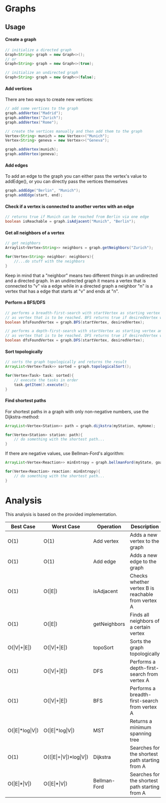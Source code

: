 # Graphs

## Usage

#### Create a graph
```Java
// initialize a directed graph
Graph<String> graph = new Graph<>();
// or
Graph<String> graph = new Graph<>(true);

// initialize an undirected graph
Graph<String> graph = new Graph<>(false);
```

#### Add vertices
There are two ways to create new vertices:

```Java
// add some vertices to the graph
graph.addVertex("Madrid");
graph.addVertex("Zurich");
graph.addVertex("Rome");
```

```Java
// create the vertices manually and then add them to the graph
Vertex<String> munich = new Vertex<>("Munich");
Vertex<String> geneva = new Vertex<>("Geneva");

graph.addVertex(munich);
graph.addVertex(geneva);
```

#### Add edges
To add an edge to the graph you can either pass the vertex's value to addEdge(), or you can directly pass the vertices themselves

```Java
graph.addEdge("Berlin", "Munich");
graph.addEdge(start, end);
```

#### Check if a vertex is connected to another vertex with an edge

```Java
// returns true if Munich can be reached from Berlin via one edge
boolean isReachable = graph.isAdjacent("Munich", "Berlin");
```

#### Get all neighbors of a vertex

```Java
// get neighbors
Arraylist<Vertex<String>> neighbors = graph.getNeighbors("Zurich");

for(Vertex<String> neighbor: neighbors){
    //...do stuff with the neighbors
}
```

Keep in mind that a "neighbor" means two different things in an undirected and a directed graph.
In an undirected graph it means a vertex that is connected to "v" via a edge while in a directed graph a neighbor "n" is a vertex that has a edge that starts at "v" and ends at "n".

#### Perform a BFS/DFS

```Java
// performs a breadth-first-search with startVertex as starting vertex and desiredVertex
// as vertex that is to be reached. BFS returns true if desiredVertex was reached and false otherwise.
boolean bfsFoundVertex = graph.BFS(startVertex, desiredVertex);

// performs a depth-first-search with startVertex as starting vertex and desiredVertex
// as vertex that is to be reached. DFS returns true if desiredVertex was reached and false otherwise.
boolean dfsFoundVertex = graph.DFS(startVertex, desiredVertex);
```

#### Sort topologically

```Java
// sorts the graph topologically and returns the result
ArrayList<Vertex<Task>> sorted = graph.topologicalSort();

for(Vertex<Task> task: sorted){
    // execute the tasks in order
    task.getItem().execute();
}
```

#### Find shortest paths

For shortest paths in a graph with only non-negative numbers, use the Dijkstra-method:

```Java
ArrayList<Vertex<Station>> path = graph.dijkstra(myStation, myHome);

for(Vertex<Station> station: path){
    // do something with the shortest path...
}
```

If there are negative values, use Bellman-Ford's algorithm:

```Java
ArrayList<Vertex<Reaction>> minEntropy = graph.bellmanFord(myState, goalState);

for(Vertex<Reaction> reaction: minEntropy){
    // do something with the shortest path...
}
```

# Analysis

This analysis is based on the provided implementation.

| Best Case | Worst Case   | Operation    | Description                                    |
|-----------|--------------|--------------|------------------------------------------------|
| O(1)      | O(1)         | Add vertex   | Adds a new vertex to the graph                 |
| O(1)      | O(1)         | Add edge     | Adds a new edge to the graph                   |
| O(1)      | O(\|E\|)     | isAdjacent   | Checks whether vertex B is reachable from vertex A|
| O(1)      | O(\|E\|)     | getNeighbors | Finds all neighbors of a certain vertex        |
| O(\|V\|+\|E\|) | O(\|V\|+\|E\|) | topoSort | Sorts the graph topologically    |
| O(1)      | O(\|V\|+\|E\|) | DFS | Performs a depth-first-search from vertex A |
| O(1)      | O(\|V\|+\|E\|) | BFS | Performs a breadth-first-search from vertex A |
| O(\|E\|*log\|V\|) | O(\|E\|*log\|V\|) | MST | Returns a minimum spanning tree |
| O(1) | O((\|E\|+\|V\|)*log\|V\|) | Dijkstra | Searches for the shortest path starting from A |
| O(\|E\|*\|V\|) | O(\|E\|*\|V\|) | Bellman-Ford | Searches for the shortest path starting from A |
